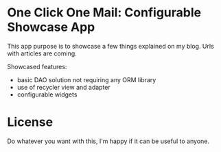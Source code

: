 # One Click One Mail: Configurable Showcase App #

This app purpose is to showcase a few things explained on my blog.
Urls with articles are coming.

Showcased features:
- basic DAO solution not requiring any ORM library
- use of recycler view and adapter
- configurable widgets

# License #

Do whatever you want with this, I'm happy if it can be useful to anyone.